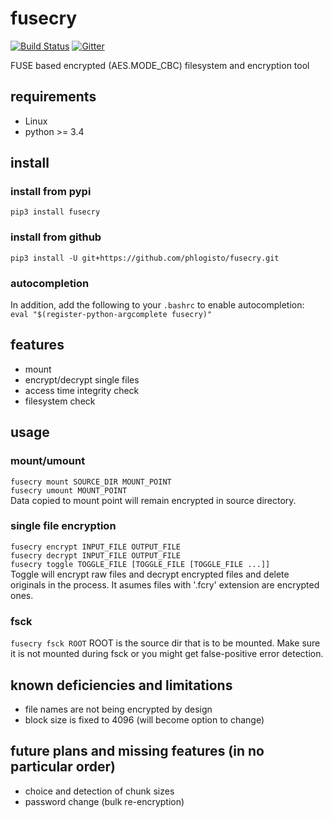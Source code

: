 fusecry 
==================================================
[![Build Status](https://travis-ci.org/phlogisto/fusecry.png)](https://travis-ci.org/phlogisto/fusecry)
[![Gitter](https://badges.gitter.im/Join%20Chat.svg)](https://gitter.im/fusecry/Lobby)

FUSE based encrypted (AES.MODE\_CBC) filesystem and encryption tool

requirements
-------------------------

- Linux
- python >= 3.4

install
-------------------------

### install from pypi
`pip3 install fusecry`  

### install from github
`pip3 install -U git+https://github.com/phlogisto/fusecry.git`  

### autocompletion
In addition, add the following to your `.bashrc` to enable autocompletion:  
`eval "$(register-python-argcomplete fusecry)"`

features
-------------------------

- mount
- encrypt/decrypt single files
- access time integrity check
- filesystem check

usage
-------------------------

### mount/umount

`fusecry mount SOURCE_DIR MOUNT_POINT`  
`fusecry umount MOUNT_POINT`  
Data copied to mount point will remain encrypted in source directory.  

### single file encryption

`fusecry encrypt INPUT_FILE OUTPUT_FILE`  
`fusecry decrypt INPUT_FILE OUTPUT_FILE`  
`fusecry toggle TOGGLE_FILE [TOGGLE_FILE [TOGGLE_FILE ...]]`  
Toggle will encrypt raw files and decrypt encrypted files and delete originals
in the process. It asumes files with '.fcry' extension are encrypted ones.

### fsck

`fusecry fsck ROOT`
ROOT is the source dir that is to be mounted. Make sure it is not mounted
during fsck or you might get false-positive error detection.

known deficiencies and limitations
-------------------------

- file names are not being encrypted by design
- block size is fixed to 4096 (will become option to change)

future plans and missing features (in no particular order)
-------------------------

- choice and detection of chunk sizes
- password change (bulk re-encryption)


